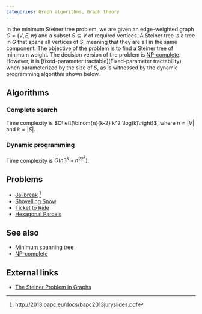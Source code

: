 ```yaml
---
categories: Graph algorithms, Graph theory
...
```


In the minimum Steiner tree problem, we are given an edge-weighted graph $G = (V, E, w)$ and a subset $S \subseteq V$ of required vertices. A Steiner tree is a tree in $G$ that spans all vertices of $S$, meaning that they are all in the same component. The objective of the problem is to find a Steiner tree of minimum weight. The decision version of the problem is [NP-complete](NP-completeness). However, it is [fixed-parameter tractable](Fixed-parameter tractability) when parameterized by the size of $S$, as is witnessed by the dynamic programming algorithm shown below.

## Algorithms

### Complete search
Time complexity is $O\left(\binom{n}{k-2} k^2 \log(k)\right)$, where $n=|V|$ and $k=|S|$.

### Dynamic programming
Time complexity is $O(n3^k + n^22^k)$.


## Problems
* [Jailbreak](https://open.kattis.com/problems/jailbreak) [^1]
* [Shovelling Snow](https://open.kattis.com/problems/shovelling)
* [Ticket to Ride](http://www.csc.kth.se/contest/nwerc/2006/problems/nwerc06.pdf)
* [Hexagonal Parcels](http://contest.felk.cvut.cz/07cerc/solved/h/)

## See also
* [Minimum spanning tree]()
* [NP-complete]()

## External links
* [The Steiner Problem in Graphs](http://sci-hub.cc/10.1002/net.3230010302)

[^1]: <http://2013.bapc.eu/docs/bapc2013juryslides.pdf>
